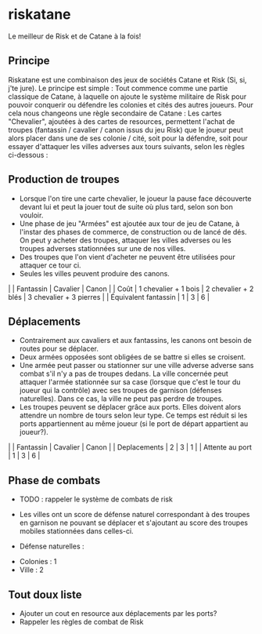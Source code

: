 # riskatane
Le meilleur de Risk et de Catane à la fois!

Principe
--------------
Riskatane est une combinaison des jeux de sociétés Catane et Risk (Si, si, j'te jure). Le principe est simple : Tout commence comme une partie classique de Catane, à laquelle on ajoute le système militaire de Risk pour pouvoir conquerir ou défendre les colonies et cités des autres joueurs. Pour cela nous changeons une règle secondaire de Catane : Les cartes "Chevalier", ajoutées à des cartes de resources, permettent l'achat de troupes (fantassin / cavalier / canon issus du jeu Risk) que le joueur peut alors placer dans une de ses colonie / cité, soit pour la défendre, soit pour essayer d'attaquer les villes adverses aux tours suivants, selon les règles ci-dessous :

Production de troupes
--------------
+ Lorsque l'on tire une carte chevalier, le joueur la pause face découverte devant lui et peut la jouer tout de suite où plus tard, selon son bon vouloir.
+ Une phase de jeu "Armées" est ajoutée aux tour de jeu de Catane, à l'instar des phases de commerce, de construction ou de lancé de dés. On peut y acheter des troupes, attaquer les villes adverses ou les troupes adverses stationnées sur une de nos villes.
+ Des troupes que l'on vient d'acheter ne peuvent être utilisées pour attaquer ce tour ci. 
+ Seules les villes peuvent produire des canons.

|                      | Fantassin            | Cavalier             | Canon                   |
| Coût                 | 1 chevalier + 1 bois | 2 chevalier + 2 blés | 3 chevalier + 3 pierres |
| Équivalent fantassin | 1                    | 3                    | 6                       |

Déplacements
--------------
+ Contrairement aux cavaliers et aux fantassins, les canons ont besoin de routes pour se déplacer.
+ Deux armées opposées sont obligées de se battre si elles se croisent.
+ Une armée peut passer ou stationner sur une ville adverse adverse sans combat s'il n'y a pas de troupes dedans. La ville concernée peut attaquer l'armée stationnée sur sa case (lorsque que c'est le tour du joueur qui la contrôle) avec ses troupes de garnison (défenses naturelles). Dans ce cas, la ville ne peut pas perdre de troupes.
+ Les troupes peuvent se déplacer grâce aux ports. Elles doivent alors attendre un nombre de tours selon leur type. Ce temps est réduit si les ports appartiennent au même joueur (si le port de départ appartient au joueur?).

|                      | Fantassin            | Cavalier             | Canon                   |
| Deplacements         | 2                    | 3                    | 1                       |
| Attente au port      | 1                    | 3                    | 6                       |


Phase de combats
--------------
+ TODO : rappeler le système de combats de risk
+ Les villes ont un score de défense naturel correspondant à des troupes en garnison ne pouvant se déplacer et s'ajoutant au score des troupes mobiles stationnées dans celles-ci.


+ Défense naturelles :
 - Colonies : 1
 - Ville    : 2

Tout doux liste 
-----------------
+ Ajouter un cout en resource aux déplacements par les ports?
+ Rappeler les règles de combat de Risk

